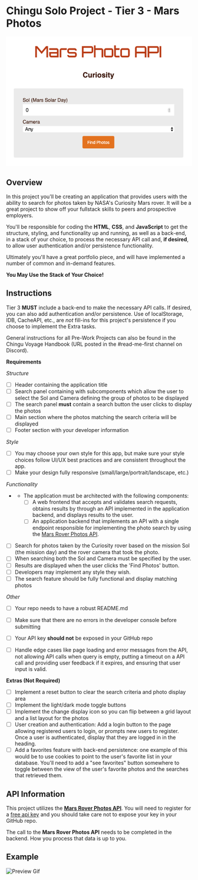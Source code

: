 # Chingu Solo Project - Tier 3 - Mars Photos

![Mars Photo ScreenShot](./assets/mars_photo_explorer.png)

## Overview ##

In this project you'll be creating an application that provides users with the ability to search for photos taken by NASA's Curiosity Mars rover. It will be a great project to show off your fullstack skills to peers and prospective employers.

You'll be responsible for coding the **HTML**, **CSS**, and **JavaScript** to get the structure, styling, and functionality up and running, as well as a back-end, in a stack of your choice, to process the necessary API call and, **if desired**, to allow user authentication and/or persistence functionality.

Ultimately you'll have a great portfolio piece, and will have implemented a number of common and in-demand features.

**You May Use the Stack of Your Choice!**

## Instructions ##

Tier 3 **MUST** include a back-end to make the necessary API calls. If desired, you can also add authentication and/or persistence. Use of localStorage, IDB, CacheAPI, etc., are *not* fill-ins for this project's persistence if you choose to implement the Extra tasks.

General instructions for all Pre-Work Projects can also be found in the Chingu Voyage Handbook (URL posted in the #read-me-first channel on Discord).

**Requirements**

*Structure*
- [ ] Header containing the application title
- [ ] Search panel containing with subcomponents which allow the user to
select the Sol and Camera defining the group of photos to be displayed
- [ ] The search panel **must** contain a search button the user clicks to
display the photos
- [ ] Main section where the photos matching the search criteria will be displayed
- [ ] Footer section with your developer information

*Style*
- [ ] You may choose your own style for this app, but make sure your style choices
follow UI/UX best practices and are consistent throughout the app.
- [ ] Make your design fully responsive (small/large/portrait/landscape, etc.)

*Functionality*
- - The application must be architected with the following components:
    - [ ] A web frontend that accepts and validates search requests, obtains results by through an API implemented in the application backend, and displays results to the user.
    - [ ] An application backend that implements an API with a single endpoint responsible for implementing the photo search by using the [Mars Rover Photos API](https://api.nasa.gov/api.html#SSC).
- [ ] Search for photos taken by the Curiosity rover based on the mission Sol (the mission day) and the rover camera that took the photo.
- [ ] When searching both the Sol and Camera must be specified by the user.
- [ ] Results are displayed when the user clicks the 'Find Photos' button. 
- [ ] Developers may implement any style they wish.
- [ ] The search feature should be fully functional and display matching photos

*Other*
- [ ] Your repo needs to have a robust README.md
- [ ] Make sure that there are no errors in the developer console before submitting
- [ ] Your API key **should not** be exposed in your GitHub repo
- [ ] Handle edge cases like page loading and error messages from the API, not 
allowing API calls when query is empty, putting a timeout on a API call and 
providing user feedback if it expires, and ensuring that user input is valid.


**Extras (Not Required)**

- [ ] Implement a reset button to clear the search criteria and photo display area
- [ ] Implement the light/dark mode toggle buttons
- [ ] Implement the change display icon so you can flip between a grid layout 
and a list layout for the photos
- [ ] User creation and authentication: Add a login button to the page  
allowing registered users to login, or prompts new users to register. Once a 
user is authenticated, display that they are logged in in the heading.
- [ ] Add a favorites feature with back-end persistence: one example of this 
would be to use cookies to point to the user's favorite list in your database. 
You'll need to add a "see favorites" button somewhere to toggle between the 
view of the user's favorite photos and the searches that retrieved them.

## API Information ##

This project utilizes the [**Mars Rover Photos API**](https://api.nasa.gov/api.html#SSC). 
You will need to register for a [free api key](https://api.nasa.gov/index.html#apply-for-an-api-key) 
and you should take care not to expose your key in your GitHub repo.

The call to the **Mars Rover Photos API** needs to be completed in the 
backend. How you process that data is up to you.

## Example ##

![Preview Gif](./assets/Mars_photo_explorer.gif)